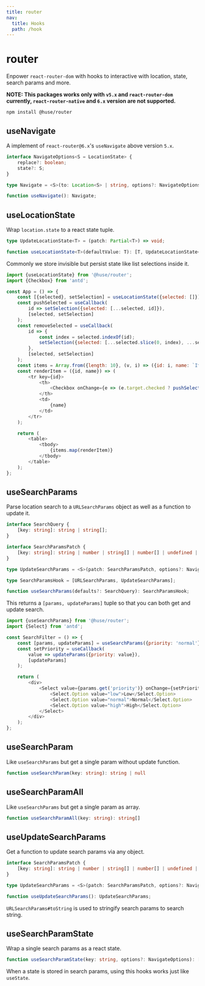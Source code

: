 ```yaml
---
title: router
nav:
  title: Hooks
  path: /hook
---
```


# router

Enpower `react-router-dom` with hooks to interactive with location, state, search params and more.

**NOTE: This packages works only with `v5.x` and `react-router-dom` currently, `react-router-native` and `6.x` version are not supported.**

```shell
npm install @huse/router
```

## useNavigate

A implement of `react-router@6.x`'s `useNavigate` above version `5.x`.

```typescript
interface NavigateOptions<S = LocationState> {
    replace?: boolean;
    state?: S;
}

type Navigate = <S>(to: Location<S> | string, options?: NavigateOptions<S>) => void;

function useNavigate(): Navigate;
```

## useLocationState

Wrap `location.state` to a react state tuple.

```typescript
type UpdateLocationState<T> = (patch: Partial<T>) => void;

function useLocationState<T>(defaultValue: T): [T, UpdateLocationState<T>];
```

Commonly we store invisible but persist state like list selections inside it.

```javascript
import {useLocationState} from '@huse/router';
import {Checkbox} from 'antd';

const App = () => {
    const [{selected}, setSelection] = useLocationState({selected: []});
    const pushSelected = useCallback(
        id => setSelection({selected: [...selected, id]}),
        [selected, setSelection]
    );
    const removeSelected = useCallback(
        id => {
            const index = selected.indexOf(id);
            setSelection({selected: [...selected.slice(0, index), ...selected.slice(index + 1)]});
        },
        [selected, setSelection]
    );
    const items = Array.from({length: 10}, (v, i) => ({id: i, name: `Item ${i}`}));
    const renderItem = ({id, name}) => (
        <tr key={id}>
            <th>
                <Checkbox onChange={e => (e.target.checked ? pushSelected(id) : removeSelected(id))} />
            </th>
            <td>
                {name}
            </td>
        </tr>
    );

    return (
        <table>
            <tbody>
                {items.map(renderItem)}
            </tbody>
        </table>
    );
};
```

## useSearchParams

Parse location search to a `URLSearchParams` object as well as a function to update it.

```typescript
interface SearchQuery {
    [key: string]: string | string[];
}

interface SearchParamsPatch {
    [key: string]: string | number | string[] | number[] | undefined | null;
}

type UpdateSearchParams = <S>(patch: SearchParamsPatch, options?: NavigateOptions<S>) => void;

type SearchParamsHook = [URLSearchParams, UpdateSearchParams];

function useSearchParams(defaults?: SearchQuery): SearchParamsHook;
```

This returns a `[params, updateParams]` tuple so that you can both get and update search.

```javascript
import {useSearchParams} from '@huse/router';
import {Select} from 'antd';

const SearchFilter = () => {
    const [params, updateParams] = useSearchParams({priority: 'normal'});
    const setPriority = useCallback(
        value => updateParams({priority: value}),
        [updateParams]
    );

    return (
        <div>
            <Select value={params.get('priority')} onChange={setPriority}>
                <Select.Option value="low">Low</Select.Option>
                <Select.Option value="normal">Normal</Select.Option>
                <Select.Option value="high">High</Select.Option>
            </Select>
        </div>
    );
};
```

## useSearchParam

Like `useSearchParams` but get a single param without update function.

```typescript
function useSearchParam(key: string): string | null
```

## useSearchParamAll

Like `useSearchParams` but get a single param as array.

```typescript
function useSearchParamAll(key: string): string[]
```

## useUpdateSearchParams

Get a function to update search params via any object.

```typescript
interface SearchParamsPatch {
    [key: string]: string | number | string[] | number[] | undefined | null;
}

type UpdateSearchParams = <S>(patch: SearchParamsPatch, options?: NavigateOptions<S>) => void;

function useUpdateSearchParams(): UpdateSearchParams;
```

`URLSearchParams#toString` is used to stringify search params to search string.

## useSearchParamState

Wrap a single search params as a react state.

```typescript
function useSearchParamState(key: string, options?: NavigateOptions): [string | null, (value: string) => void];
```

When a state is stored in search params, using this hooks works just like `useState`.

<code src='./demo/useSearchParamState.tsx'>
